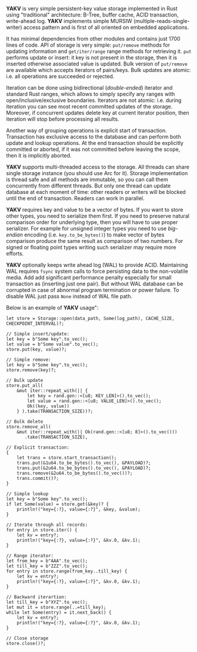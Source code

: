 **YAKV** is very simple persistent-key value storage implemented in Rust
using "traditional" architecture: B-Tree, buffer cache, ACID transaction, write-ahead log.
**YAKV** implements simple MURSIW (multiple-reads-single-writer) access pattern
and is first of all oriented on embedded applications.

It has minimal dependencies from other modules and contains just 1700 lines of code.
API of storage is very simple: `put/remove` methods for updating information
and `get/iter/range` range methods for retrieving it.
`put` performs update or insert: it key is not present in the storage, then it is inserted
otherwise associated value is updated. Bulk version of `put/remove` are available which accepts iterators
of pairs/keys. Bulk updates are atomic: i.e. all operations are succeeded or rejected.

Iteration can be done using bidirectional (_double-ended_) iterator and standard Rust ranges, which
allows to simply specify any ranges with open/inclusive/exclusive boundaries. Iterators are not atomic:
i.e. during iteration you can see most recent committed updates of the storage. Moreover,
if concurrent updates delete key at current iterator position, then iteration will stop before processing all results.

Another way of grouping operations is explicit start of transaction.
Transaction has exclusive access to the database and can perform both update and lookup operations.
At the end transaction should be explicitly committed or aborted, if it was not committed before leaving the scope,
then it is implicitly aborted.

**YAKV** supports multi-threaded access to the storage. All threads can share single storage instance (you should use Arc for it).
Storage implementation is thread safe and all methods are immutable, so you can call them concurrently from different threads.
But only one thread can update database at each moment of time: other readers or writers will be blocked until the end of transaction.
Readers can work in parallel.

**YAKV** requires key and value to be a vector of bytes. If you want to store other types, you need to serialize them first.
If you need to preserve natural comparison order for underlying type, then you will have to use proper serializer.
For example for unsigned integer types you need to use _big-endian_ encoding (i.e. `key.to_be_bytes()`)
to make vector of bytes comparison produce the same result as comparison of two numbers.
For signed or floating point types writing such serializer may require more efforts.

**YAKV** optionally keeps write ahead log (WAL) to provide ACID.
Maintaining WAL requires `fsync` system calls to force persisting data to the non-volatile media.
Add add significant performance penalty especially for small transaction as (inserting just one pair).
But without WAL database can be corrupted in case of abnormal program termination or power failure.
To disable WAL just pass `None` instead of WAL file path.

Below is an example of **YAKV** usage":

```
let store = Storage::open(data_path, Some(log_path), CACHE_SIZE, CHECKPOINT_INTERVAL)?;

// Simple insert/update:
let key = b"Some key".to_vec();
let value = b"Some value".to_vec();
store.put(key, value)?;

// Simple remove:
let key = b"Some key".to_vec();
store.remove(key)?;

// Bulk update
store.put_all(
	&mut iter::repeat_with(|| {
	    let key = rand.gen::<[u8; KEY_LEN]>().to_vec();
	    let value = rand.gen::<[u8; VALUE_LEN]>().to_vec();
        Ok((key, value))
	} ).take(TRANSACTION_SIZE))?;

// Bulk delete
store.remove_all(
    &mut iter::repeat_with(|| Ok(rand.gen::<[u8; 8]>().to_vec()))
       .take(TRANSACTION_SIZE),

// Explicit transaction:
{
    let trans = store.start_transaction();
    trans.put(&1u64.to_be_bytes().to_vec(), &PAYLOAD)?;
    trans.put(&2u64.to_be_bytes().to_vec(), &PAYLOAD)?;
    trans.remove(&2u64.to_be_bytes().to_vec())?;
    trans.commit()?;
}

// Simple lookup
let key = b"Some key".to_vec();
if let Some(value) = store.get(&key)? {
    println!("key={:?}, value={:?}", &key, &value);
}

// Iterate through all records:
for entry in store.iter() {
    let kv = entry?;
	println!("key={:?}, value={:?}", &kv.0, &kv.1);
}

// Range iterator:
let from_key = b"AAA".to_vec();
let till_key = b"ZZZ".to_vec();
for entry in store.range(from_key..till_key) {
    let kv = entry?;
	println!("key={:?}, value={:?}", &kv.0, &kv.1);
}

// Backward iterartion:
let till_key = b"XYZ".to_vec();
let mut it = store.range(..=till_key);
while let Some(entry) = it.next_back() {
    let kv = entry?;
	println!("key={:?}, value={:?}", &kv.0, &kv.1);
}

// Close storage
store.close()?;
```

